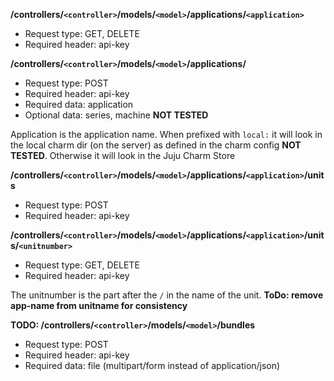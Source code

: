 **/controllers/`<controller>`/models/`<model>`/applications/`<application>`**
* Request type: GET, DELETE
* Required header: api-key

**/controllers/`<controller>`/models/`<model>`/applications/**
* Request type: POST
* Required header: api-key
* Required data: application
* Optional data: series, machine **NOT TESTED**

Application is the application name. When prefixed with `local:` it will look in the local charm dir (on the server) as defined
in the charm config **NOT TESTED**. Otherwise it will look in the Juju Charm Store

**/controllers/`<controller>`/models/`<model>`/applications/`<application>`/units**
* Request type: POST
* Required header: api-key

**/controllers/`<controller>`/models/`<model>`/applications/`<application>`/units/`<unitnumber>`**
* Request type: GET, DELETE
* Required header: api-key

The unitnumber is the part after the `/` in the name of the unit. **ToDo: remove app-name from unitname for consistency**

**TODO: /controllers/`<controller>`/models/`<model>`/bundles**
* Request type: POST
* Required header: api-key
* Required data: file (multipart/form instead of application/json)
